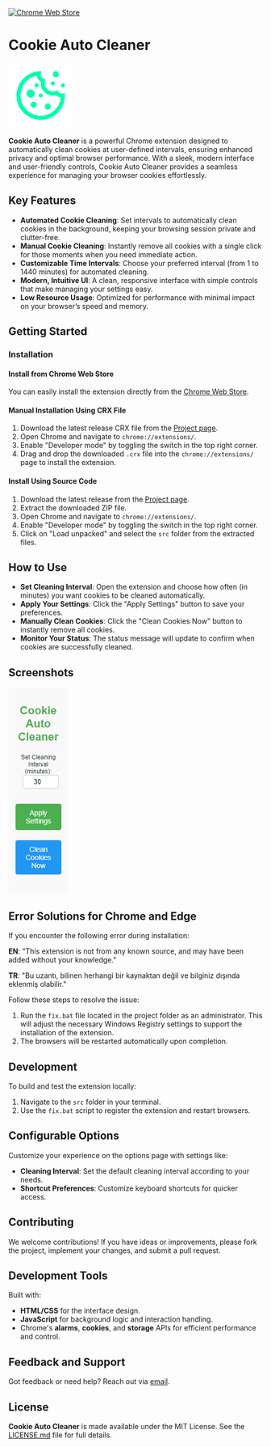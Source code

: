 [![Chrome Web Store](https://img.shields.io/badge/Download-Chrome%20Web%20Store-brightgreen.svg?style=for-the-badge&logo=google-chrome)](https://chromewebstore.google.com/detail/cookie-auto-cleaner/khpljehnodkphaclkdggonfbjalodplg?authuser=0)

# Cookie Auto Cleaner

![Cookie Auto Cleaner Icon](./src/icons/icon128.png)

**Cookie Auto Cleaner** is a powerful Chrome extension designed to automatically clean cookies at user-defined intervals, ensuring enhanced privacy and optimal browser performance. With a sleek, modern interface and user-friendly controls, Cookie Auto Cleaner provides a seamless experience for managing your browser cookies effortlessly.

## Key Features

- **Automated Cookie Cleaning**: Set intervals to automatically clean cookies in the background, keeping your browsing session private and clutter-free.
- **Manual Cookie Cleaning**: Instantly remove all cookies with a single click for those moments when you need immediate action.
- **Customizable Time Intervals**: Choose your preferred interval (from 1 to 1440 minutes) for automated cleaning.
- **Modern, Intuitive UI**: A clean, responsive interface with simple controls that make managing your settings easy.
- **Low Resource Usage**: Optimized for performance with minimal impact on your browser’s speed and memory.

## Getting Started

### Installation

#### Install from Chrome Web Store

You can easily install the extension directly from the [Chrome Web Store](https://chromewebstore.google.com/detail/cookie-auto-cleaner/khpljehnodkphaclkdggonfbjalodplg?authuser=0).

#### Manual Installation Using CRX File

1. Download the latest release CRX file from the [Project page](https://github.com/firatkaanbitmez/cookie-auto-cleaner-extension/releases).
2. Open Chrome and navigate to `chrome://extensions/`.
3. Enable "Developer mode" by toggling the switch in the top right corner.
4. Drag and drop the downloaded `.crx` file into the `chrome://extensions/` page to install the extension.

#### Install Using Source Code

1. Download the latest release from the [Project page](https://github.com/firatkaanbitmez/cookie-auto-cleaner-extension).
2. Extract the downloaded ZIP file.
3. Open Chrome and navigate to `chrome://extensions/`.
4. Enable "Developer mode" by toggling the switch in the top right corner.
5. Click on "Load unpacked" and select the `src` folder from the extracted files.

## How to Use

- **Set Cleaning Interval**: Open the extension and choose how often (in minutes) you want cookies to be cleaned automatically.
- **Apply Your Settings**: Click the "Apply Settings" button to save your preferences.
- **Manually Clean Cookies**: Click the "Clean Cookies Now" button to instantly remove all cookies.
- **Monitor Your Status**: The status message will update to confirm when cookies are successfully cleaned.

## Screenshots

![Screenshot 1](./src/screenshot/ss1.png)


## Error Solutions for Chrome and Edge

If you encounter the following error during installation:

**EN**: "This extension is not from any known source, and may have been added without your knowledge."

**TR**: "Bu uzantı, bilinen herhangi bir kaynaktan değil ve bilginiz dışında eklenmiş olabilir."

Follow these steps to resolve the issue:

1. Run the `fix.bat` file located in the project folder as an administrator. This will adjust the necessary Windows Registry settings to support the installation of the extension.
2. The browsers will be restarted automatically upon completion.

## Development

To build and test the extension locally:

1. Navigate to the `src` folder in your terminal.
2. Use the `fix.bat` script to register the extension and restart browsers.

## Configurable Options

Customize your experience on the options page with settings like:
- **Cleaning Interval**: Set the default cleaning interval according to your needs.
- **Shortcut Preferences**: Customize keyboard shortcuts for quicker access.

## Contributing

We welcome contributions! If you have ideas or improvements, please fork the project, implement your changes, and submit a pull request.

## Development Tools

Built with:
- **HTML/CSS** for the interface design.
- **JavaScript** for background logic and interaction handling.
- Chrome's **alarms**, **cookies**, and **storage** APIs for efficient performance and control.

## Feedback and Support

Got feedback or need help? Reach out via [email](mailto:firatbitmez.dev@gmail.com).

## License

**Cookie Auto Cleaner** is made available under the MIT License. See the [LICENSE.md](LICENSE.md) file for full details.
